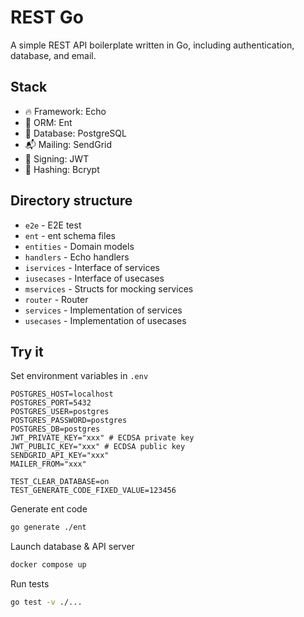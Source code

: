 # REST Go

A simple REST API boilerplate written in Go, including authentication, database, and email.

## Stack

- 🔥 Framework: Echo
- 🔄 ORM: Ent
- 🥫 Database: PostgreSQL
- 📬 Mailing: SendGrid
- 🔑 Signing: JWT
- 🥔 Hashing: Bcrypt

## Directory structure

- `e2e` - E2E test
- `ent` - ent schema files
- `entities` - Domain models
- `handlers` - Echo handlers
- `iservices` - Interface of services
- `iusecases` - Interface of usecases
- `mservices` - Structs for mocking services
- `router` - Router
- `services` - Implementation of services
- `usecases` - Implementation of usecases

## Try it

Set environment variables in `.env`
```
POSTGRES_HOST=localhost
POSTGRES_PORT=5432
POSTGRES_USER=postgres
POSTGRES_PASSWORD=postgres
POSTGRES_DB=postgres
JWT_PRIVATE_KEY="xxx" # ECDSA private key
JWT_PUBLIC_KEY="xxx" # ECDSA public key
SENDGRID_API_KEY="xxx"
MAILER_FROM="xxx"

TEST_CLEAR_DATABASE=on
TEST_GENERATE_CODE_FIXED_VALUE=123456
```

Generate ent code
```sh
go generate ./ent
```

Launch database & API server
```sh
docker compose up
```

Run tests
```sh
go test -v ./...
```
